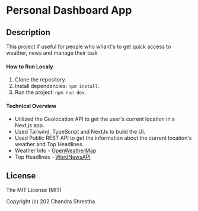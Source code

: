 # Personal Dashboard App

## Description

This project if useful for people who whant's to get quick access to weather, news and manage their task

#### How to Run Localy

1. Clone the repository.
2. Install dependencies: `npm install`.
3. Run the project: `npm run dev`.

#### Technical Overview

- Utilized the Geolocation API to get the user's current location in a Next.js app.
- Used Tailwind, TypeScript and NextJs to build the UI.
- Used Public REST API to get the information about the current location's weather and Top Headlines.
- Weather Info - [OpenWeatherMap](https://openweathermap.org)
- Top Headlines - [WordNewsAPI](https://worldnewsapi.com)

## License

The MIT License (MIT)

Copyright (c) 202 Chandra Shrestha
